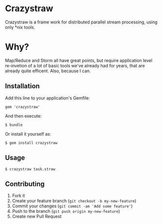 # Crazystraw

Crazystraw is a frame work for distributed parallel stream processing, using only *nix tools.

# Why?

Map/Reduce and Storm all have great points, but require application level re-invetion of a lot of basic tools we've already had for years, that are already quite efficent. Also, because I can.

## Installation

Add this line to your application's Gemfile:

    gem 'crazystraw'

And then execute:

    $ bundle

Or install it yourself as:

    $ gem install crazystraw

## Usage

    $ crazystraw task.straw

## Contributing

1. Fork it
2. Create your feature branch (`git checkout -b my-new-feature`)
3. Commit your changes (`git commit -am 'Add some feature'`)
4. Push to the branch (`git push origin my-new-feature`)
5. Create new Pull Request
